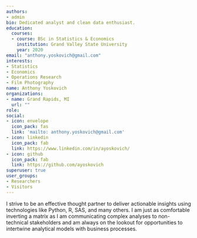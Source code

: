 ```yaml
---
authors:
- admin
bio: Dedicated analyst and clean data enthusiast.
education:
  courses:
  - course: BSc in Statistics & Economics
    institution: Grand Valley State University
    year: 2020
email: "anthony.yoskovich@gmail.com"
interests:
- Statistics
- Economics
- Operations Research
- Film Photography
name: Anthony Yoskovich
organizations:
- name: Grand Rapids, MI
  url: ""
role: 
social:
- icon: envelope
  icon_pack: fas
  link: 'mailto: anthony.yoskovich@gmail.com'
- icon: linkedin
  icon_pack: fab
  link: https://www.linkedin.com/in/ayoskovich/
- icon: github
  icon_pack: fab
  link: https://github.com/ayoskovich
superuser: true
user_groups:
- Researchers
- Visitors
---
```


I strive to be an effective thought partner to deliver actionable insights using technologies like Python, R, SAS, and many others. I am just as comfortable inverting a matrix as I am communicating complex analyses to non-technical stakeholders and am always on the lookout for opportunities to intertwine analytical models with business processes. 


